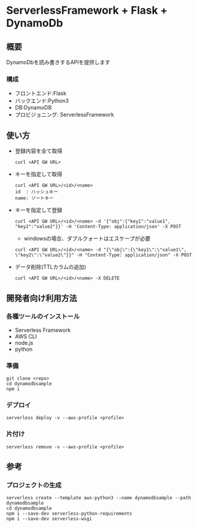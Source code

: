 # ServerlessFramework + Flask + DynamoDb

## 概要
DynamoDbを読み書きするAPIを提供します

### 構成
- フロントエンド:Flask
- バックエンド:Python3
- DB:DynamoDB
- プロビジョニング: ServerlessFramework

## 使い方

- 登録内容を全て取得
    ```
    curl <API GW URL>
    ```

- キーを指定して取得
    ```
    curl <API GW URL>/<id>/<name>
    id  : ハッシュキー
    name: ソートキー
    ```

- キーを指定して登録
    ```
    curl <API GW URL>/<id>/<name> -d '{"obj":{"key1":"value1", "key2":"value2"}}' -H 'Content-Type: application/json' -X POST
    ```
    - windowsの場合、ダブルクォートはエスケープが必要
    ```
    curl <API GW URL>/<id>/<name> -d "{\"obj\":{\"key1\":\"value1\", \"key2\":\"value2\"}}" -H "Content-Type: application/json" -X POST
    ```

- データ削除(TTLカラムの追加)
    ```
    curl <API GW URL>/<id>/<name> -X DELETE
    ```

## 開発者向け利用方法

### 各種ツールのインストール
- Serverless Framework
- AWS CLI
- node.js
- python

### 準備
```
git clone <repo>
cd dynamodbsample
npm i
```

### デプロイ

    serverless deploy -v --aws-profile <profile>

### 片付け

    serverless remove -v --aws-profile <profile>


## 参考
### プロジェクトの生成

```
serverless create --template aws-python3 --name dynamodbsample --path dynamodbsample
cd dynamodbsample
npm i --save-dev serverless-python-requirements
npm i --save-dev serverless-wsgi
```

